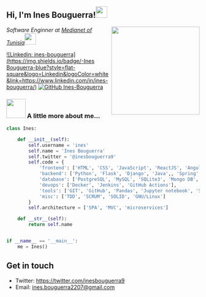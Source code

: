 <h2> Hi, I'm Ines Bouguerra!<img src="https://media.giphy.com/media/WUlplcMpOCEmTGBtBW/giphy.gif" width="30"> </h2>
<img align='right' src="https://media-exp1.licdn.com/dms/image/C5603AQENO01MFkPO4w/profile-displayphoto-shrink_200_200/0/1563135850022?e=1632960000&v=beta&t=TiR8RGbEPSX0EmTrosnUyuJ0wAjYMepG3n9hr7-zX_I" width="230">
<p><em>Software Enginner at <a href="http://www.unb.br">Medianet of Tunisia</a><img src="https://media.giphy.com/media/fYSnHlufseco8Fh93Z/giphy.gif" width="30">
</em></p>


[![Linkedin: ines-bouguerra](https://img.shields.io/badge/-Ines Bouguerra-blue?style=flat-square&logo=Linkedin&logoColor=white&link=https://www.linkedin.com/in/ines-bouguerra/)](https://www.linkedin.com/in/ines-bouguerra/)
[![GitHub Ines-Bouguerra](https://img.shields.io/github/followers/Ines-Bouguerra?label=follow&style=social)](https://github.com/Ines-Bouguerra)

### <img src="https://media.giphy.com/media/VgCDAzcKvsR6OM0uWg/giphy.gif" width="50"> A little more about me...  



```python
class Ines:

    def __init__(self):
        self.username = 'ines'
        self.name = 'Ines Bouguerra'
        self.twitter = '@inesbouguerra9'
        self.code = {
            'frontend': ['HTML', 'CSS', 'JavaScript', 'ReactJS', 'Angular', 'Boostrap'],
            'backend': ['Python', 'Flask', 'Django', 'Java',, 'Spring' 'NodeJS', 'C#'],
            'database': ['PostgreSQL', 'MySQL', 'SQLite3', 'Mongo DB','Ealasticsearch'],
            'devops': ['Docker', 'Jenkins', 'GitHub Actions'],
            'tools': ['GIT', 'GitHub', 'Pandas', 'Jupyter notebook', 'SQLAlchemy'],
            'misc': ['TDD', 'SCRUM', 'SOLID', 'GNU/Linux']
        }
        self.architecture = ['SPA', 'MVC', 'microservices']

    def __str__(self):
        return self.name


if __name__ == '__main__':
    me = Ines()


```
## Get in touch

- Twitter: https://twitter.com/inesbouguerra9
- Email: ines.bouguerra2207@gmail.com

